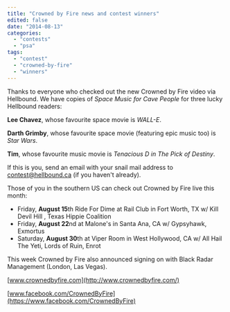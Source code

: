 ```yaml
---
title: "Crowned by Fire news and contest winners"
edited: false
date: "2014-08-13"
categories:
  - "contests"
  - "psa"
tags:
  - "contest"
  - "crowned-by-fire"
  - "winners"
---
```


Thanks to everyone who checked out the new Crowned by Fire video via Hellbound. We have copies of _Space Music for Cave People_ for three lucky Hellbound readers:

**Lee Chavez**, whose favourite space movie is _WALL-E_.

**Darth Grimby**, whose favourite space movie (featuring epic music too) is _Star Wars_.

**Tim**, whose favourite music movie is _Tenacious D in The Pick of Destiny_.

If this is you, send an email with your snail mail address to contest@hellbound.ca (if you haven't already).

Those of you in the southern US can check out Crowned by Fire live this month:

- Friday, **August 15**th Ride For Dime at Rail Club in Fort Worth, TX w/ Kill Devil Hill , Texas Hippie Coalition
- Friday, **August 22**nd at Malone's in Santa Ana, CA w/ Gypsyhawk, Exmortus
- Saturday, **August 30**th at Viper Room in West Hollywood, CA w/ All Hail The Yeti, Lords of Ruin, Enrot

This week Crowned by Fire also announced signing on with Black Radar Management (London, Las Vegas).

[www.crownedbyfire.com](http://www.crownedbyfire.com/)

[www.facebook.com/CrownedByFire](https://www.facebook.com/CrownedByFire)
